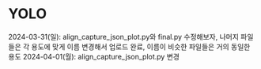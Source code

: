 # YOLO

2024-03-31(일): align_capture_json_plot.py와 final.py 수정해보자,
나머지 파일들은 각 용도에 맞게 이름 변경해서 업로드 완료, 이름이 비슷한 파일들은 거의 동일한 용도
2024-04-01(월): align_capture_json_plot.py 변경
